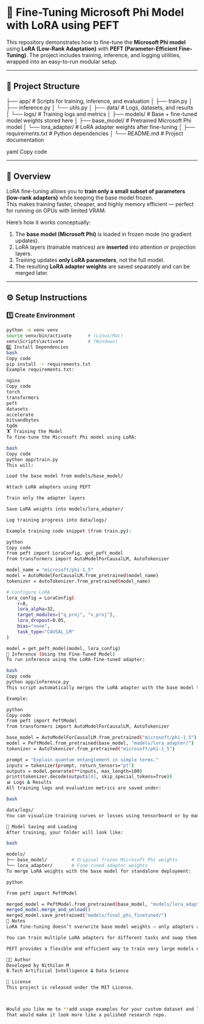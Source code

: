 # 🚀 Fine-Tuning Microsoft Phi Model with LoRA using PEFT

This repository demonstrates how to fine-tune the **Microsoft Phi model** using **LoRA (Low-Rank Adaptation)** with **PEFT (Parameter-Efficient Fine-Tuning)**. The project includes training, inference, and logging utilities, wrapped into an easy-to-run modular setup.

---

## 📂 Project Structure

├── app/ # Scripts for training, inference, and evaluation
│ ├── train.py
│ ├── inference.py
│ └── utils.py
│
├── data/ # Logs, datasets, and results
│ └── logs/ # Training logs and metrics
│
├── models/ # Base + fine-tuned model weights stored here
│ ├── base_model/ # Pretrained Microsoft Phi model
│ └── lora_adapter/ # LoRA adapter weights after fine-tuning
│
├── requirements.txt # Python dependencies
│
└── README.md # Project documentation

yaml
Copy code

---

## 🧠 Overview

LoRA fine-tuning allows you to **train only a small subset of parameters (low-rank adapters)** while keeping the base model frozen.  
This makes training faster, cheaper, and highly memory efficient — perfect for running on GPUs with limited VRAM.

Here’s how it works conceptually:

1. The **base model (Microsoft Phi)** is loaded in frozen mode (no gradient updates).
2. LoRA layers (trainable matrices) are **inserted** into attention or projection layers.
3. Training updates **only LoRA parameters**, not the full model.
4. The resulting **LoRA adapter weights** are saved separately and can be merged later.

---

## ⚙️ Setup Instructions

### 1️⃣ Create Environment

```bash
python -m venv venv
source venv/bin/activate      # (Linux/Mac)
venv\Scripts\activate         # (Windows)
2️⃣ Install Dependencies
bash
Copy code
pip install -r requirements.txt
Example requirements.txt:

nginx
Copy code
torch
transformers
peft
datasets
accelerate
bitsandbytes
tqdm
🏋️ Training the Model
To fine-tune the Microsoft Phi model using LoRA:

bash
Copy code
python app/train.py
This will:

Load the base model from models/base_model/

Attach LoRA adapters using PEFT

Train only the adapter layers

Save LoRA weights into models/lora_adapter/

Log training progress into data/logs/

Example training code snippet (from train.py):

python
Copy code
from peft import LoraConfig, get_peft_model
from transformers import AutoModelForCausalLM, AutoTokenizer

model_name = "microsoft/phi-1_5"
model = AutoModelForCausalLM.from_pretrained(model_name)
tokenizer = AutoTokenizer.from_pretrained(model_name)

# Configure LoRA
lora_config = LoraConfig(
    r=8,
    lora_alpha=32,
    target_modules=["q_proj", "v_proj"],
    lora_dropout=0.05,
    bias="none",
    task_type="CAUSAL_LM"
)

model = get_peft_model(model, lora_config)
🧪 Inference (Using the Fine-Tuned Model)
To run inference using the LoRA-fine-tuned adapter:

bash
Copy code
python app/inference.py
This script automatically merges the LoRA adapter with the base model to produce output using the updated weights.

Example:

python
Copy code
from peft import PeftModel
from transformers import AutoModelForCausalLM, AutoTokenizer

base_model = AutoModelForCausalLM.from_pretrained("microsoft/phi-1_5")
model = PeftModel.from_pretrained(base_model, "models/lora_adapter/")
tokenizer = AutoTokenizer.from_pretrained("microsoft/phi-1_5")

prompt = "Explain quantum entanglement in simple terms."
inputs = tokenizer(prompt, return_tensors="pt")
outputs = model.generate(**inputs, max_length=100)
print(tokenizer.decode(outputs[0], skip_special_tokens=True))
📊 Logs & Results
All training logs and evaluation metrics are saved under:

bash

data/logs/
You can visualize training curves or losses using tensorboard or by manually plotting from logs.

🧩 Model Saving and Loading
After training, your folder will look like:

bash

models/
├── base_model/         # Original frozen Microsoft Phi weights
└── lora_adapter/       # Fine-tuned adapter weights
To merge LoRA weights with the base model for standalone deployment:

python

from peft import PeftModel

merged_model = PeftModel.from_pretrained(base_model, "models/lora_adapter/")
merged_model.merge_and_unload()
merged_model.save_pretrained("models/final_phi_finetuned/")
🧰 Notes
LoRA fine-tuning doesn’t overwrite base model weights — only adapters are modified.

You can train multiple LoRA adapters for different tasks and swap them in/out.

PEFT provides a flexible and efficient way to train very large models even on modest GPUs.

🧑‍💻 Author
Developed by Nithilan M
B.Tech Artificial Intelligence & Data Science

🪪 License
This project is released under the MIT License.



Would you like me to **add usage examples for your custom dataset and logging (from your current code)** into the README too?  
That would make it look more like a polished research repo.






